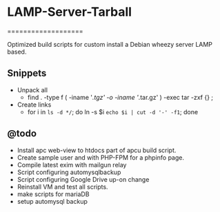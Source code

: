 # LAMP-Server-Tarball
===================

Optimized build scripts for custom install a Debian wheezy server LAMP based.

## Snippets
  - Unpack all
    - find . -type f \( -iname '*.tgz' -o -iname '*.tar.gz' \) -exec tar -zxf {} \;
  - Create links
    - for i in `ls -d */`; do ln -s $i `echo $i | cut -d '-' -f1`; done

## @todo
  - Install apc web-view to htdocs part of apcu build script.
  - Create sample user and with PHP-FPM for a phpinfo page.
  - Compile latest exim with mailgun relay
  - Script configuring automysqlbackup
  - Script configuring Google Drive up-on change
  - Reinstall VM and test all scripts.
  - make scripts for mariaDB
  - setup automysql backup
